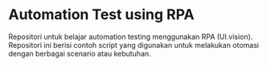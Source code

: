 # Automation Test using RPA
Repositori untuk belajar automation testing menggunakan RPA (UI.vision). Repositori ini berisi contoh script yang digunakan untuk melakukan otomasi dengan berbagai scenario atau kebutuhan.

